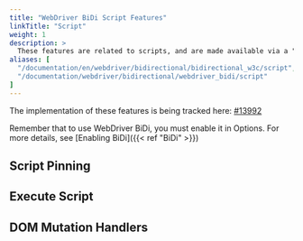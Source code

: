 ```yaml
---
title: "WebDriver BiDi Script Features"
linkTitle: "Script"
weight: 1
description: >
  These features are related to scripts, and are made available via a "script" namespace.
aliases: [
  "/documentation/en/webdriver/bidirectional/bidirectional_w3c/script",
  "/documentation/webdriver/bidirectional/webdriver_bidi/script"
]
---
```


The implementation of these features is being tracked here: [#13992](https://github.com/SeleniumHQ/selenium/issues/13992)

Remember that to use WebDriver BiDi, you must enable it in Options.
For more details, see [Enabling BiDi]({{< ref "BiDi" >}})

## Script Pinning

## Execute Script

## DOM Mutation Handlers
